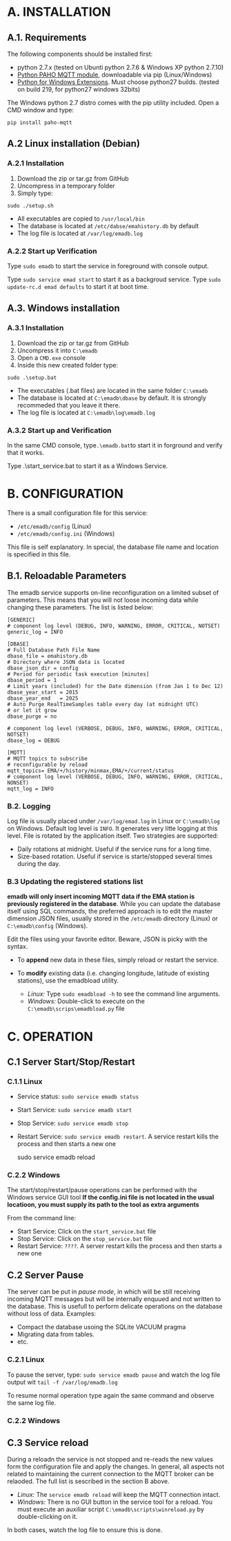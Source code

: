 # A. INSTALLATION

## A.1. Requirements

The following components should be installed first:

 * python 2.7.x (tested on Ubunti python 2.7.6 & Windows XP python 2.7.10)
 * [Python PAHO MQTT module](https://pypi.python.org/pypi/paho-mqtt/1.1), downloadable via pip (Linux/Windows)
 * [Python for Windows Extensions](http://sourceforge.net/projects/pywin32/). Must choose python27 builds. (tested on build 219, for python27 windows 32bits)

The Windows python 2.7 distro comes with the pip utility included. Open a CMD window and type:

    pip install paho-mqtt
    
## A.2 Linux installation (Debian)

### A.2.1 Installation
1. Download the zip or tar.gz from GitHub
2. Uncompress in a temporary folder
3. Simply type:

  `sudo ./setup.sh`


* All executables are copied to `/usr/local/bin`
* The database is located at `/etc/dabse/emahistory.db` by default
* The log file is located at `/var/log/emadb.log`

### A.2.2 Start up Verification

Type `sudo emadb` to start the service in foreground with console output.

Type `sudo service emad start` to start it as a backgroud service.
Type `sudo update-rc.d emad defaults` to start it at boot time.

## A.3. Windows installation

### A.3.1 Installation

1. Download the zip or tar.gz from GitHub
2. Uncompress it into `C:\emadb`
3. Open a `CMD.exe` console
4. Inside this new created folder type:

 `sudo .\setup.bat`

* The executables (.bat files) are located in the same folder `C:\emadb`
* The database is located at `C:\emadb\dbase` by default. It is strongly recommeded that you leave it there.
* The log file is located at `C:\emadb\log\emadb.log`

### A.3.2 Start up and Verification

In the same CMD console, type`.\emadb.bat`to start it in forground and verify that it works.

Type .\start_service.bat to start it as a Windows Service.

# B. CONFIGURATION

There is a small configuration file for this service:

* `/etc/emadb/config` (Linux)
* `/etc/emadb/config.ini` (Windows)

This file is self explanatory. 
In special, the database file name and location is specified in this file.

## B.1. Reloadable Parameters

The emadb service supports on-line reconfiguration on a limited subset of parameters.
This means that you will not loose incoming data while changing these parameters.
The list is listed below:

    [GENERIC]
    # component log level (DEBUG, INFO, WARNING, ERROR, CRITICAL, NOTSET)
    generic_log = INFO

    [DBASE]
    # Full Database Path File Name
    dbase_file = emahistory.db
    # Directory where JSON data is located
    dbase_json_dir = config
    # Period for periodic task execution [minutes]
    dbase_period = 1
    # Limit years (included) for the Date dimension (from Jan 1 to Dec 12)
    dbase_year_start = 2015
    dbase_year_end   = 2025
    # Auto Purge RealTimeSamples table every day (at midnight UTC)
    # or let it grow
    dbase_purge = no

    # component log level (VERBOSE, DEBUG, INFO, WARNING, ERROR, CRITICAL, NOTSET)
    dbase_log = DEBUG

    [MQTT]
    # MQTT topics to subscribe
    # reconfigurable by reload
    mqtt_topics= EMA/+/history/minmax,EMA/+/current/status
    # component log level (VERBOSE, DEBUG, INFO, WARNING, ERROR, CRITICAL, NONSET)
    mqtt_log = INFO

### B.2. Logging

Log file is usually placed under `/var/log/emad.log` in Linux or `C:\emadb\log` on Windows. 
Default log level is `INFO`. It generates very litte logging at this level.
File is rotated by the application itself. Two strategies are supported:

+ Daily rotations at midnight. Useful if the service runs for a long time.
+ Size-based rotation. Useful if service is starte/stopped several times during the day.


### B.3 Updating the registered stations list

**emadb will only insert incoming MQTT data if the EMA station is previously registered in the database**. While you can update the database itself using SQL commands, the preferred approach is to edit the master dimension JSON files, usually stored in the `/etc/emadb` directory (Linux) or `C:\emadb\config` (Windows).

Edit the files using your favorite editor. Beware, JSON is picky with the syntax.

* To **append** new data in these files, simply reload or restart the service.
* To **modify** existing data (i.e. changing longitude, latitude of existing stations), use the emadbload utility.

	* *Linux:* Type `sudo emadbload -h` to see the command line arguments.
	* *Windows:* Double-click to execute on the `C:\emadb\scrips\emadbload.py` file

# C. OPERATION

## C.1 Server Start/Stop/Restart

### C.1.1 Linux

* Service status: `sudo service emadb status`
* Start Service:  `sudo service emadb start`
* Stop Service:   `sudo service emadb stop`
* Restart Service: `sudo service emadb restart`. A service restart kills the process and then starts a new one

    sudo service emadb reload

### C.2.2 Windows

The start/stop/restart/pause operations can be performed with the Windows service GUI tool
**If the config.ini file is not located in the usual locatioon, you must supply its path to the tool as extra arguments**

From the command line:

* Start Service:  Click on the `start_service.bat` file
* Stop Service:   Click on the `stop_service.bat` file
* Restart Service: `????`. A server restart kills the process and then starts a new one

## C.2 Server Pause

The server can be put in *pause mode*, in which will be still receiving incoming MQTT messages but will be internally enquued and not written to the database. This is usefull to perform delicate operations on the database without loss of data. Examples:

* Compact the database usoing the SQLite VACUUM pragma
* Migrating data from tables.
* etc.

### C.2.1 Linux

To pause the server, type: `sudo service emadb pause` and watch the log file output wit `tail -f /var/log/emadb.log`

To resume normal operation type again the same command and observe the same log file.

### C.2.2 Windows

## C.3 Service reload

During a reloadn the service is not stopped and re-reads the new values form the configuration file and apply the changes. In general, all aspects not related to maintaining the current connection to the MQTT broker can be relaoded. The full list is sescribed in the section B above.

* *Linux:* The `service emadb reload` will keep the MQTT connection intact. 
* *Windows:* There is no GUI button in the service tool for a reload. You must execute an auxiliar script `C:\emadb\scripts\winreload.py` by double-clicking on it. 

In both cases, watch the log file to ensure this is done.

  
 